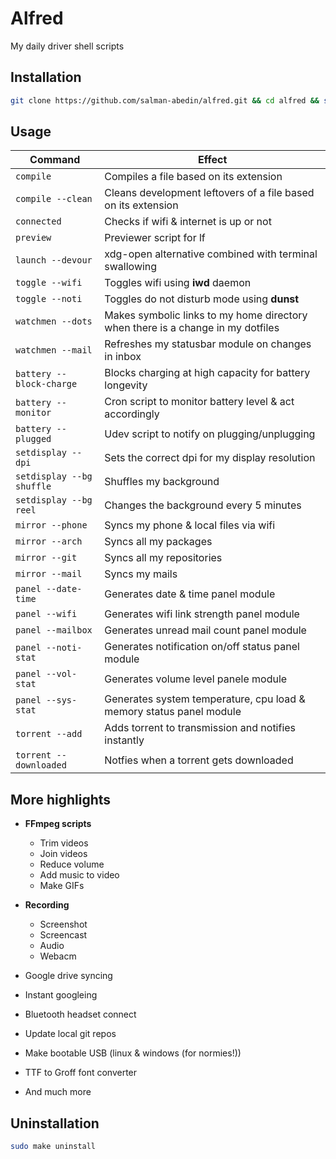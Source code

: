 # Alfred

My daily driver shell scripts

## Installation

```sh
git clone https://github.com/salman-abedin/alfred.git && cd alfred && sudo make install
```

## Usage

| Command                   | Effect                                                                          |
| ------------------------- | ------------------------------------------------------------------------------- |
| `compile`                 | Compiles a file based on its extension                                          |
| `compile --clean`         | Cleans development leftovers of a file based on its extension                   |
| `connected`               | Checks if wifi & internet is up or not                                          |
| `preview`                 | Previewer script for lf                                                         |
| `launch --devour`         | xdg-open alternative combined with terminal swallowing                          |
| `toggle --wifi`           | Toggles wifi using **iwd** daemon                                               |
| `toggle --noti`           | Toggles do not disturb mode using **dunst**                                     |
| `watchmen --dots`         | Makes symbolic links to my home directory when there is a change in my dotfiles |
| `watchmen --mail`         | Refreshes my statusbar module on changes in inbox                               |
| `battery --block-charge`  | Blocks charging at high capacity for battery longevity                          |
| `battery --monitor`       | Cron script to monitor battery level & act accordingly                          |
| `battery --plugged`       | Udev script to notify on plugging/unplugging                                    |
| `setdisplay --dpi`        | Sets the correct dpi for my display resolution                                  |
| `setdisplay --bg shuffle` | Shuffles my background                                                          |
| `setdisplay --bg reel`    | Changes the background every 5 minutes                                          |
| `mirror --phone`          | Syncs my phone & local files via wifi                                           |
| `mirror --arch`           | Syncs all my packages                                                           |
| `mirror --git`            | Syncs all my repositories                                                       |
| `mirror --mail`           | Syncs my mails                                                                  |
| `panel --date-time`       | Generates date & time panel module                                              |
| `panel --wifi`            | Generates wifi link strength panel module                                       |
| `panel --mailbox`         | Generates unread mail count panel module                                        |
| `panel --noti-stat`       | Generates notification on/off status panel module                               |
| `panel --vol-stat`        | Generates volume level panele module                                            |
| `panel --sys-stat`        | Generates system temperature, cpu load & memory status panel module             |
| `torrent --add`           | Adds torrent to transmission and notifies instantly                             |
| `torrent --downloaded`    | Notfies when a torrent gets downloaded                                          |

## More highlights

-  **FFmpeg scripts**

   -  Trim videos
   -  Join videos
   -  Reduce volume
   -  Add music to video
   -  Make GIFs

-  **Recording**

   -  Screenshot
   -  Screencast
   -  Audio
   -  Webacm

-  Google drive syncing
-  Instant googleing
-  Bluetooth headset connect
-  Update local git repos
-  Make bootable USB (linux & windows (for normies!))
-  TTF to Groff font converter
-  And much more

## Uninstallation

```sh
sudo make uninstall
```
